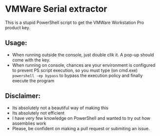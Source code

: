 # VMWare Serial extractor
This is a stupid PowerShell script to get the VMWare Workstation Pro product key.

## Usage:
- When running outside the console, just double clik it. A pop-up should come with the key.
- When running on console, chances are your environment is configured to prevent PS script execution, so you must type (on cmd.exe) ```powershell -ep bypass``` to bypass the execution policy and finally execute the program

## Disclaimer:
- Its absolutely not a beautiful way of making this
- Its absolutely not efficient
- I have very few knowledge on PowerShell and wanted to try out how assemblies work
- Please, be confident on making a pull request or submiting an issue.
